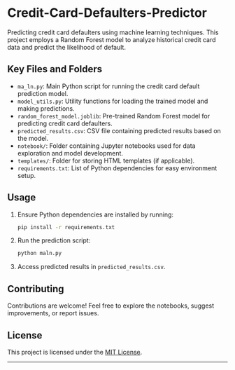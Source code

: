 # Credit-Card-Defaulters-Predictor

Predicting credit card defaulters using machine learning techniques. This project employs a Random Forest model to analyze historical credit card data and predict the likelihood of default.

## Key Files and Folders

- `ma_ln.py`: Main Python script for running the credit card default prediction model.
- `model_utils.py`: Utility functions for loading the trained model and making predictions.
- `random_forest_model.joblib`: Pre-trained Random Forest model for predicting credit card defaulters.
- `predicted_results.csv`: CSV file containing predicted results based on the model.
- `notebook/`: Folder containing Jupyter notebooks used for data exploration and model development.
- `templates/`: Folder for storing HTML templates (if applicable).
- `requirements.txt`: List of Python dependencies for easy environment setup.

## Usage

1. Ensure Python dependencies are installed by running:
    ```bash
    pip install -r requirements.txt
    ```

2. Run the prediction script:
    ```bash
    python maln.py
    ```

3. Access predicted results in `predicted_results.csv`.

## Contributing

Contributions are welcome! Feel free to explore the notebooks, suggest improvements, or report issues.

## License

This project is licensed under the [MIT License](LICENSE).

---
